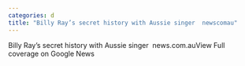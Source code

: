 ```yaml
---
categories: d
title: "Billy Ray’s secret history with Aussie singer  newscomau"
---
```

Billy Ray’s secret history with Aussie singer&nbsp;&nbsp;news.com.auView Full coverage on Google News